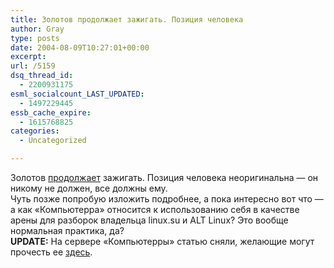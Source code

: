 ```yaml
---
title: Золотов продолжает зажигать. Позиция человека
author: Gray
type: posts
date: 2004-08-09T10:27:01+00:00
excerpt:
url: /5159
dsq_thread_id:
  - 2200931175
esml_socialcount_LAST_UPDATED:
  - 1497229445
essb_cache_expire:
  - 1615768825
categories:
  - Uncategorized

---
```








Золотов <a href="http://www.computerra.ru/think/sentinel/35092/" target="_blank">продолжает</a> зажигать. Позиция человека неоригинальна &#8212; он никому не должен, все должны ему.  
Чуть позже попробую изложить подробнее, а пока интересно вот что &#8212; а как &#171;Компьютерра&#187; относится к использованию себя в качестве арены для разборок владельца linux.su и ALT Linux? Это вообще нормальная практика, да?  
**UPDATE:** На сервере &#171;Компьютерры&#187; статью сняли, желающие могут прочесть ее <a href="http://linux.su/art-4-13.shtml" target="_blank">здесь</a>.